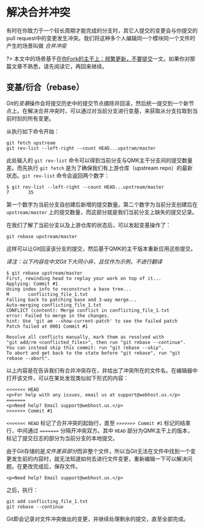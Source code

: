 # 解决合并冲突

<!---
  original document: 0.15.17:docs/newbs_git_resolving_merge_conflicts.md 
  git diff 0.15.17 HEAD -- docs/newbs_git_resolving_merge_conflicts.md  | cat
-->

有时在你致力于一个较长周期才能完成的分支时，其它人提交的变更会与你提交的pull request中的变更发生冲突。我们将这种多个人编辑同一个模块同一个文件时产生的场景叫做 *合并冲突*

?> 本文中的场景基于[在你Fork的主干上：频繁更新，不要提交](zh-cn/newbs_git_using_your_master_branch.md)一文。如果你对那篇文章不熟悉，请先阅读它，再回来继续。

## 变基/衍合（rebase）


Git的*变基*操作会将提交历史中的提交节点摘除并回滚，然后统一提交到一个新节点上。在解决合并冲突时，可以通过对当前分支进行变基，来获取从分支拉取到当前时刻的所有变更。

从执行如下命令开始：

```
git fetch upstream
git rev-list --left-right --count HEAD...upstram/master
```

此处输入的 `git rev-list` 命令可以得到当前分支与QMK主干分支间的提交数量差。而先执行 `git fetch` 是为了确保我们有上游仓库（upstream repo）的最新状态。`git rev-list` 命令会返回两个数字：

```
$ git rev-list --left-right --count HEAD...upstream/master
7       35
```

第一个数字为当前分支自创建后新增的提交数量。第二个数字为当前分支创建后在 `upstream/master` 上的提交数量，而这部分就是我们当前分支上缺失的提交记录。

在我们了解了当前分支以及上游仓库的状态后，可以发起变基操作了：

```
git rebase upstream/master
```

这样可以让Git回滚该分支的提交，然后基于QMK的主干版本重新应用这些提交。

*译注：以下内容在中文Git下大同小异，且仅作为示例，不进行翻译*
```
$ git rebase upstream/master
First, rewinding head to replay your work on top of it...
Applying: Commit #1
Using index info to reconstruct a base tree...
M       conflicting_file_1.txt
Falling back to patching base and 3-way merge...
Auto-merging conflicting_file_1.txt
CONFLICT (content): Merge conflict in conflicting_file_1.txt
error: Failed to merge in the changes.
hint: Use 'git am --show-current-patch' to see the failed patch
Patch failed at 0001 Commit #1

Resolve all conflicts manually, mark them as resolved with
"git add/rm <conflicted_files>", then run "git rebase --continue".
You can instead skip this commit: run "git rebase --skip".
To abort and get back to the state before "git rebase", run "git rebase --abort".
```

以上内容是在告诉我们有合并冲突存在，并给出了冲突所在的文件名。在编辑器中打开该文件，可以在某处发现类似如下形式的内容：

```
<<<<<<< HEAD
<p>For help with any issues, email us at support@webhost.us.</p>
=======
<p>Need help? Email support@webhost.us.</p>
>>>>>>> Commit #1
```

`<<<<<<< HEAD` 标记了合并冲突的起始行，直至 `>>>>>>> Commit #1` 标记的结束行，中间通过 `=======` 分隔开冲突双方。其中 `HEAD` 部分为QMK主干上的版本，标记了提交日志的部分为当前分支的本地提交。

由于Git存储的是*文件差异部分*而非整个文件，所以当Git无法在文件中找到一个变更发生前的内容时，就无法知道如何去进行文件变更，重新编辑一下可以解决问题。在更改完成后，保存文件。

```
<p>Need help? Email support@webhost.us.</p>
```

之后，执行：

```
git add conflicting_file_1.txt
git rebase --continue
```

Git即会记录对文件冲突做出的变更，并继续处理剩余的提交，直至全部完成。
